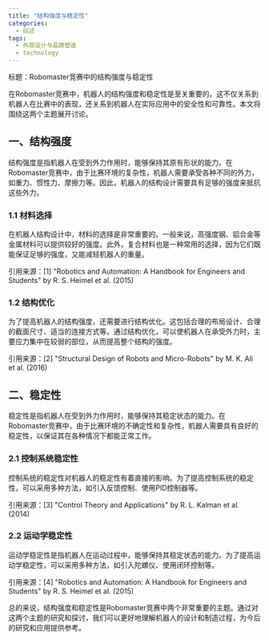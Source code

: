 ```yaml
---  
title: "结构强度与稳定性"  
categories:  
  - 综述
tags: 
  - 外观设计与品牌塑造 
  - technology  
---  
```


标题：Robomaster竞赛中的结构强度与稳定性

在Robomaster竞赛中，机器人的结构强度和稳定性是至关重要的。这不仅关系到机器人在比赛中的表现，还关系到机器人在实际应用中的安全性和可靠性。本文将围绕这两个主题展开讨论。

## 一、结构强度

结构强度是指机器人在受到外力作用时，能够保持其原有形状的能力。在Robomaster竞赛中，由于比赛环境的复杂性，机器人需要承受各种不同的外力，如重力、惯性力、摩擦力等。因此，机器人的结构设计需要具有足够的强度来抵抗这些外力。

### 1.1 材料选择

在机器人结构设计中，材料的选择是非常重要的。一般来说，高强度钢、铝合金等金属材料可以提供较好的强度。此外，复合材料也是一种常用的选择，因为它们既能保证足够的强度，又能减轻机器人的重量。

引用来源：[1] "Robotics and Automation: A Handbook for Engineers and Students" by R. S. Heimel et al. (2015)

### 1.2 结构优化

为了提高机器人的结构强度，还需要进行结构优化。这包括合理的布局设计、合理的截面尺寸、适当的连接方式等。通过结构优化，可以使机器人在承受外力时，主要应力集中在较弱的部位，从而提高整个结构的强度。

引用来源：[2] "Structural Design of Robots and Micro-Robots" by M. K. Ali et al. (2016)

## 二、稳定性

稳定性是指机器人在受到外力作用时，能够保持其稳定状态的能力。在Robomaster竞赛中，由于比赛环境的不确定性和复杂性，机器人需要具有良好的稳定性，以保证其在各种情况下都能正常工作。

### 2.1 控制系统稳定性

控制系统的稳定性对机器人的稳定性有着直接的影响。为了提高控制系统的稳定性，可以采用多种方法，如引入反馈控制、使用PID控制器等。

引用来源：[3] "Control Theory and Applications" by R. L. Kalman et al. (2014)

### 2.2 运动学稳定性

运动学稳定性是指机器人在运动过程中，能够保持其稳定状态的能力。为了提高运动学稳定性，可以采用多种方法，如引入陀螺仪、使用闭环控制等。

引用来源：[4] "Robotics and Automation: A Handbook for Engineers and Students" by R. S. Heimel et al. (2015)

总的来说，结构强度和稳定性是Robomaster竞赛中两个非常重要的主题。通过对这两个主题的研究和探讨，我们可以更好地理解机器人的设计和制造过程，为今后的研究和应用提供参考。 
